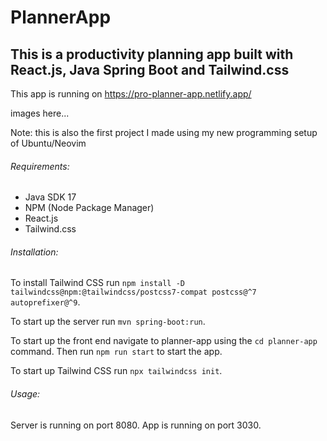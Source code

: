 # PlannerApp
## This is a productivity planning app built with React.js, Java Spring Boot and Tailwind.css
This app is running on https://pro-planner-app.netlify.app/

images here...

Note: this is also the first project I made using my new programming setup of Ubuntu/Neovim

###### Requirements:
- Java SDK 17
- NPM (Node Package Manager)
- React.js
- Tailwind.css

###### Installation:
To install Tailwind CSS run `npm install -D tailwindcss@npm:@tailwindcss/postcss7-compat postcss@^7 autoprefixer@^9`.

To start up the server run `mvn spring-boot:run`.

To start up the front end navigate to planner-app using the `cd planner-app` command. Then run `npm run start` to start the app.

To start up Tailwind CSS run `npx tailwindcss init`.

###### Usage:
Server is running on port 8080.
App is running on port 3030.

